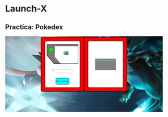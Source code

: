 # Launch-X
## Practica: Pokedex
![image](https://github.com/ar1879/LaunchX/blob/master/pokedex/captura.png)
